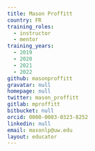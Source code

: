 ```yaml
---
title: Mason Proffitt
country: FR
training_roles:
  - instructor
  - mentor
training_years:
  - 2019
  - 2020
  - 2021
  - 2022
github: masonproffitt
gravatar: null
homepage: null
twitter: mason_proffitt
gitlab: mproffitt
bitbucket: null
orcid: 0000-0003-0323-8252
linkedin: null
email: masonlp@uw.edu
layout: educator
---
```

